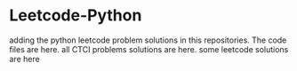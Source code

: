 # Leetcode-Python
adding the python leetcode problem solutions in this repositories. 
The code files are here.
all CTCI problems solutions are here.
some leetcode solutions are here



















































































































































































































































































































































